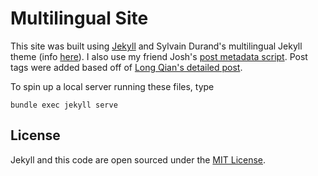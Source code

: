# Multilingual Site

This site was built using [Jekyll](https://jekyll.github.io/minima/) and Sylvain Durand's multilingual Jekyll theme (info [here](https://www.sylvaindurand.org/making-jekyll-multilingual/)). I also use my friend Josh's [post metadata script](https://github.com/jyn514/jyn514.github.io/blob/master/scripts/new_post). Post tags were added based off of [Long Qian's detailed post](http://longqian.me/2017/02/09/github-jekyll-tag/).

To spin up a local server running these files, type
```
bundle exec jekyll serve
```

## License

Jekyll and this code are open sourced under the [MIT License](http://opensource.org/licenses/MIT).
